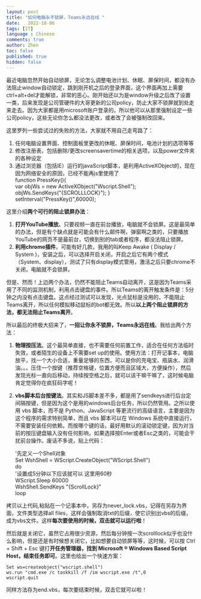 ```yaml
---
layout: post
title: "如何电脑永不锁屏，Teams永远在线 "
date:   2022-10-06
tags: [IT]
language : Chinese
comments: true
author: Zhen
toc: false
published: true
hidden: false
---
```

最近电脑忽然开始自动锁屏，无论怎么调整电池计划、休眠、屏保时间，都没有办法阻止window自动锁定，跳到刚开机之后的登录界面，这个界面再加上需要ctrl+alt+del才能解锁，非常的恶心。刚开始还以为是window升级之后改了设置一类，后来发现是公司管硬件的大哥更新的公司policy，防止大家不锁屏就到处走来走去。因为大家都是用microsoft账户登录的，所以他可以从那里强制设定一些公司policy，这些无论你怎么都没法更改，或者改了会被强制改回来。

这里罗列一些尝试过的失败的方法，大家就不用自己走弯路了：
1. 任何电脑设置界面、控制面板里更改的休眠、屏保时间，电池计划的选项等等
2. 修改注册表，包括删除/更改screensavertime的相关选项，以及power文件夹的各种设定
3. 通过浏览器（包括IE）运行的javaScript脚本，是利用ActiveXObject的，现在因为网络安全的原因，已经不能再js里使用了   
    function PressKey(){   
    var objWs = new ActiveXObject("Wscript.Shell");   
    objWs.SendKeys("{SCROLLLOCK}"); }   
    setInterval("PressKey()",60000);   

这里介绍**两个可行的阻止锁屏办法**：
1. **打开YouTube播放**。只要视频一直在前台播放，电脑就不会锁屏。这是最简单的办法，但是有个缺点就是可能会有什么邮件啊，弹窗啊之类的，只要播放YouTube的网页不是最前台，切换到别的tab或者程序，都没法阻止锁屏。
2. **利用chrome插件**。可能有好几款，我用的叫Keep Awake ( Display / System )，安装之后，可以选择开启关闭，开启之后它有两个模式（System、display），测试了只有display模式管用，激活之后只要chrome不关闭，电脑就不会锁屏。

但是、然而！上边两个办法，仍然不能阻止Teams自动离开，这是因为Teams采用了不同的监测机制，利用点击键盘的事件。所以Teams的离开触发条件是：5分钟之内没有点击键盘。这点经过测试可以发现，光点鼠标是没用的，不能阻止Teams离开，所以任何模拟移动鼠标的bot都无效。所以**以上两个阻止锁屏的方法，都无法阻止Teams离开**。

所以最后的终极大招来了，**一招让你永不锁屏，Teams永远在线**。我给出两个方法：
1. **物理按压法**。这个最简单直接，也不需要任何前置工作，适合在任何方法临时失效，或者陌生的设备上不需要set up的使用。使用方法：打开记事本，电脑放平，找一个大小合适，重量足够的东西，可以是你的充电宝、瓶装水、润滑油。。。压住一个按键（推荐空格键，位置方便而且区域大，方便操作），然后发现光标一直向后移动，持续按空格之后，就可以该干嘛干嘛了，这时候电脑肯定觉得你在疯狂码字呢！
2. **vbs脚本后台按键法**。其实和JS脚本差不多，都是用了sendkeys进行后台定间隔按键，但是因为这个是用的windows后台任务，所以仍然管用。之所以使用 vbs 脚本，而不是 Python、JavaScript 等更流行的高级语言，主要是因为这个程序的需求特别简单，而且 vbs 脚本可以在 Windows 系统中直接运行，不需要安装任何依赖。而按哪个键的话，最好用默认的滚动锁定键，因为对当前的按压键盘输入没有任何影响，如果选择按Enter或者Esc之类的，可能会干扰前台操作。废话不多说，贴上代码：

    '先定义一个Shell对象   
    Set WshShell = WScript.CreateObject("WScript.Shell")   
    do   
    '设置成5分钟以下应该就可以 这里用60秒   
    WScript.Sleep 60000   
    WshShell.SendKeys "{ScrollLock}"   
    loop   

拷贝以上代码,粘贴在一个记事本中，另存为never_lock.vbs，记得在另存为界面，文件类型选择all files，这样会强制取消txt的后缀，使它识别出vbs的后缀，成为vbs文件。这样**每次要使用的时候，双击就可以运行啦**！

然后就是关闭它，虽然它占用很少资源，然后每分钟按一次scrolllock似乎也没什么影响，但是还是有时候想关闭它，比如想要自动锁屏等等，这时候，可以按 Ctrl + Shift + Esc 键打**开任务管理器，找到 Microsoft ® Windows Based Script Host，结束任务即可**。这里也给出一个快速方案：

    Set ws=createobject("wscript.shell")   
    ws.run "cmd.exe /c taskkill /f /im wscript.exe /t",0   
    wscript.quit   

同样方法存为end.vbs，每次要结束时候，双击它就可以啦！


<!--stackedit_data:
eyJoaXN0b3J5IjpbLTU2NTQ4ODYwOCwxMjMxMzcwNTY0LDI4ND
ExMjYzMiwtMTg5MjM1NjEzMSwtMTc1NjAwNDQ5NiwtMTg5Nzk1
Mjc0NywtNTU1MjM1ODk0XX0=
-->